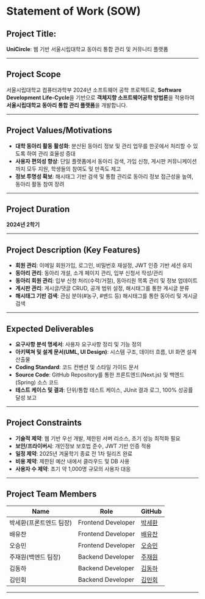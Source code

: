# Statement of Work (SOW)

## Project Title:  
**UniCircle**: 웹 기반 서울시립대학교 동아리 통합 관리 및 커뮤니티 플랫폼

---

## Project Scope  
서울시립대학교 컴퓨터과학부 2024년 소프트웨어 공학 프로젝트로, **Software Development Life-Cycle**을 기반으로 **객체지향 소프트웨어공학 방법론**을 적용하여 **서울시립대학교 동아리 통합 관리 플랫폼**을 개발합니다.

---

## Project Values/Motivations  
- **대학 동아리 활동 활성화**: 분산된 동아리 정보 및 관리 업무를 한곳에서 처리할 수 있도록 하여 관리 효율성 증대  
- **사용자 편의성 향상**: 단일 플랫폼에서 동아리 검색, 가입 신청, 게시판 커뮤니케이션까지 모두 지원, 학생들의 참여도 및 만족도 제고  
- **정보 투명성 확보**: 해시태그 기반 검색 및 통합 관리로 동아리 정보 접근성을 높여, 동아리 활동 참여 장려

---

## Project Duration  
**2024년 2학기**

---

## Project Description (Key Features)  
- **회원 관리**: 이메일 회원가입, 로그인, 비밀번호 재설정, JWT 인증 기반 세션 유지  
- **동아리 관리**: 동아리 개설, 소개 페이지 관리, 입부 신청서 작성/관리  
- **동아리 회원 관리**: 입부 신청 처리(수락/거절), 동아리원 목록 관리 및 정보 업데이트  
- **게시판 관리**: 게시글/댓글 CRUD, 공개 범위 설정, 해시태그를 통한 게시글 분류  
- **해시태그 기반 검색**: 관심 분야(#농구, #밴드 등) 해시태그를 통한 동아리 및 게시글 검색

---

## Expected Deliverables  
- **요구사항 분석 명세서**: 사용자 요구사항 정리 및 기능 정의  
- **아키텍쳐 및 설계 문서(UML, UI Design)**: 시스템 구조, 데이터 흐름, UI 화면 설계 산출물  
- **Coding Standard**: 코드 컨벤션 및 스타일 가이드 문서  
- **Source Code**: GitHub Repository를 통한 프론트엔드(Next.js) 및 백엔드(Spring) 소스 코드  
- **테스트 케이스 및 결과**: 단위/통합 테스트 케이스, JUnit 결과 로그, 100% 성공률 달성 보고

---

## Project Constraints  
- **기술적 제약**: 웹 기반 우선 개발, 제한된 서버 리소스, 초기 성능 최적화 필요  
- **보안/프라이버시**: 개인정보 보호법 준수, JWT 기반 인증 적용  
- **일정 제약**: 2025년 겨울학기 종료 전 1차 릴리즈 완료  
- **비용 제약**: 제한된 예산 내에서 클라우드 및 DB 사용  
- **사용자 수 제약**: 초기 약 1,000명 규모의 사용자 대응

---

## Project Team Members

| Name           | Role                | GitHub                                                |
|----------------|---------------------|-------------------------------------------------------|
| 박세환(프론트엔드 팀장) | Frontend Developer  | [박세환](https://github.com/sehwan505)                |
| 배유찬         | Frontend Developer  | [배유찬](https://github.com/baeyc0510)                |
| 오승민         | Frontend Developer  | [오승민](https://github.com/seongminoh-dev)           |
| 주재원(백엔드 팀장)  | Backend Developer   | [주재원](https://github.com/jaewon-ju)                |
| 김동하         | Backend Developer   | [김동하](https://github.com/H4N9ER)                   |
| 김민회         | Backend Developer   | [김민회](https://github.com/LNemo)                    |

---

